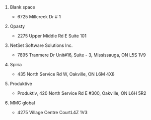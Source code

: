 
1. Blank space
	- 6725 Millcreek Dr # 1 

3. Opasty
	- 2275 Upper Middle Rd E Suite 101

3. NetSet Software Solutions Inc.
	- 7895 Tranmere Dr Unit#16, Suite - 3, Mississauga, ON L5S 1V9

4. Spiria
	- 435 North Service Rd W, Oakville, ON L6M 4X8

5. Produktive
	- Produktiv, 420 North Service Rd E #300, Oakville, ON L6H 5R2

6. MMC global
	- 4275 Village Centre CourtL4Z 1V3